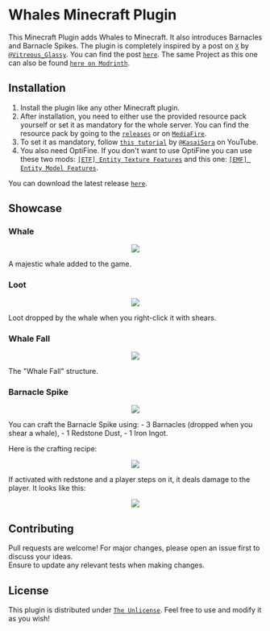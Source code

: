 # Whales Minecraft Plugin

This Minecraft Plugin adds Whales to Minecraft. It also introduces Barnacles and Barnacle Spikes. The plugin is completely inspired by a post on [`X`](https://x.com/home) by [`@Vitreous_Glassy`](https://x.com/Vitreous_Glassy). You can find the post [`here`](https://x.com/Vitreous_Glassy/status/1675694140368011266). The same Project as this one can also be found [`here on Modrinth`](https://modrinth.com/plugin/whales).

## Installation

1. Install the plugin like any other Minecraft plugin.
2. After installation, you need to either use the provided resource pack yourself or set it as mandatory for the whole server. You can find the resource pack by going to the [`releases`](https://github.com/Jufyer/Whales/releases) or on [`MediaFire`](https://www.mediafire.com/file/jpnmy1v0d30tlog/Whales+Resourcepack.zip/file).
3. To set it as mandatory, follow [`this tutorial`](https://www.youtube.com/watch?v=qCVPgn3IppU) by [`@KasaiSora`](https://www.youtube.com/@KasaiSora) on YouTube.
4. You also need OptiFine. If you don't want to use OptiFine you can use these two mods: [`[ETF] Entity Texture Features`](https://modrinth.com/mod/entitytexturefeatures) and this one: [`[EMF] Entity Model Features`](https://modrinth.com/mod/entity-model-features).

You can download the latest release [`here`](https://github.com/Jufyer/Whales/releases).

## Showcase

### Whale
<p align="center"><img src="https://imgur.com/ejMg24q.jpg"></p>
A majestic whale added to the game.

### Loot
<p align="center"><img src="https://i.imgur.com/hOWf785.png"></p>
Loot dropped by the whale when you right-click it with shears.

### Whale Fall
<p align="center"><img src="https://i.imgur.com/MAuDGf5.png"></p>
The "Whale Fall" structure.

### Barnacle Spike
<p align="center"><img src="https://i.imgur.com/5y05cQc.png"></p>
You can craft the Barnacle Spike using:
- 3 Barnacles (dropped when you shear a whale),
- 1 Redstone Dust,
- 1 Iron Ingot.

Here is the crafting recipe:
<p align="center"><img src="https://i.imgur.com/lRkQEv5.png"></p>

If activated with redstone and a player steps on it, it deals damage to the player. It looks like this:
<p align="center"><img src="https://i.imgur.com/sROAkXL.png"></p>

## Contributing

Pull requests are welcome! For major changes, please open an issue first to discuss your ideas.  
Ensure to update any relevant tests when making changes.

## License

This plugin is distributed under [`The Unlicense`](https://choosealicense.com/licenses/unlicense/). Feel free to use and modify it as you wish!
